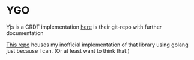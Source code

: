 # YGO
Yjs is a CRDT implementation [here](https://github.com/yjs/yjs) is their git-repo with further documentation

[This repo](https://gitlab.hinternet.at/kocoded/ygo) houses my inofficial implementation of that library using golang just because I can. (Or at least want to think that.)